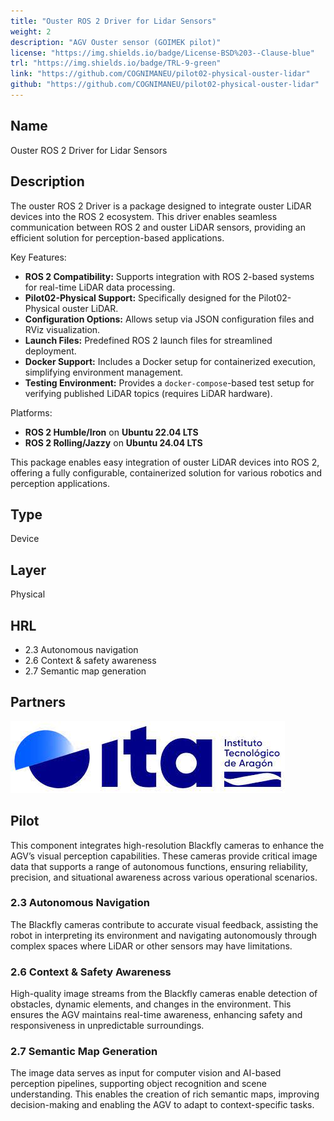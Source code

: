 ```yaml
---
title: "Ouster ROS 2 Driver for Lidar Sensors"
weight: 2
description: "AGV Ouster sensor (GOIMEK pilot)"
license: "https://img.shields.io/badge/License-BSD%203--Clause-blue"
trl: "https://img.shields.io/badge/TRL-9-green"
link: "https://github.com/COGNIMANEU/pilot02-physical-ouster-lidar"
github: "https://github.com/COGNIMANEU/pilot02-physical-ouster-lidar"
---
```


## Name
Ouster ROS 2 Driver for Lidar Sensors

## Description

The ouster ROS 2 Driver is a package designed to integrate ouster LiDAR devices into the ROS 2 ecosystem. This driver enables seamless communication between ROS 2 and ouster LiDAR sensors, providing an efficient solution for perception-based applications.

Key Features:
- **ROS 2 Compatibility:** Supports integration with ROS 2-based systems for real-time LiDAR data processing.
- **Pilot02-Physical Support:** Specifically designed for the Pilot02-Physical ouster LiDAR.
- **Configuration Options:** Allows setup via JSON configuration files and RViz visualization.
- **Launch Files:** Predefined ROS 2 launch files for streamlined deployment.
- **Docker Support:** Includes a Docker setup for containerized execution, simplifying environment management.
- **Testing Environment:** Provides a `docker-compose`-based test setup for verifying published LiDAR topics (requires LiDAR hardware).

Platforms:
- **ROS 2 Humble/Iron** on **Ubuntu 22.04 LTS**
- **ROS 2 Rolling/Jazzy** on **Ubuntu 24.04 LTS**

This package enables easy integration of ouster LiDAR devices into ROS 2, offering a fully configurable, containerized solution for various robotics and perception applications.

## Type
Device

## Layer
Physical

## HRL
- 2.3 Autonomous navigation
- 2.6 Context & safety awareness
- 2.7 Semantic map generation

## Partners
![ITA Logo](/images/ita/italogo.jpg)

## Pilot

This component integrates high-resolution Blackfly cameras to enhance the AGV’s visual perception capabilities. These cameras provide critical image data that supports a range of autonomous functions, ensuring reliability, precision, and situational awareness across various operational scenarios.

### 2.3 Autonomous Navigation  
The Blackfly cameras contribute to accurate visual feedback, assisting the robot in interpreting its environment and navigating autonomously through complex spaces where LiDAR or other sensors may have limitations.

### 2.6 Context & Safety Awareness  
High-quality image streams from the Blackfly cameras enable detection of obstacles, dynamic elements, and changes in the environment. This ensures the AGV maintains real-time awareness, enhancing safety and responsiveness in unpredictable surroundings.

### 2.7 Semantic Map Generation  
The image data serves as input for computer vision and AI-based perception pipelines, supporting object recognition and scene understanding. This enables the creation of rich semantic maps, improving decision-making and enabling the AGV to adapt to context-specific tasks.